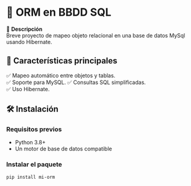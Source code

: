# 📘 ORM en BBDD SQL

📌 **Descripción**  
Breve proyecto de mapeo objeto relacional en una base de datos MySql usando Hibernate.

## 🚀 Características principales  
✅ Mapeo automático entre objetos y tablas.  
✅ Soporte para MySQL.
✅ Consultas SQL simplificadas.  
✅ Uso Hibernate.  


## 🛠 Instalación  
### **Requisitos previos**  
- Python 3.8+  
- Un motor de base de datos compatible  

### **Instalar el paquete**  
```sh
pip install mi-orm



